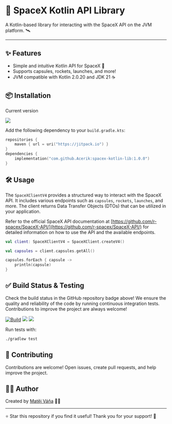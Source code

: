 # 🚀 SpaceX Kotlin API Library

A Kotlin-based library for interacting with the SpaceX API on the JVM platform. 🛰️

---

## ✨ Features

- Simple and intuitive Kotlin API for SpaceX 🚀
- Supports capsules, rockets, launches, and more!
- JVM compatible with Kotlin 2.0.20 and JDK 21 ☕

## 📦 Installation

Current version

[![](https://jitpack.io/v/Acerik/spacex-kotlin-lib.svg)](https://jitpack.io/#Acerik/spacex-kotlin-lib)

Add the following dependency to your `build.gradle.kts`:

```kotlin
repositories {
    maven { url = uri("https://jitpack.io") }
}
dependencies {
    implementation("com.github.Acerik:spacex-kotlin-lib:1.0.0")
}
```

## 🛠️ Usage

The `SpaceXClientV4` provides a structured way to interact with the SpaceX API. It includes various endpoints such as
`capsules`, `rockets`, `launches`, and more. The client returns Data Transfer Objects (DTOs) that can be utilized in
your application.

Refer to the official SpaceX API documentation
at [https://github.com/r-spacex/SpaceX-API/](https://github.com/r-spacex/SpaceX-API/) for detailed information on how to
use the API and the available endpoints.

```kotlin
val client: SpaceXClientV4 = SpaceXClient.createV4()

val capsules = client.capsules.getAll()

capsules.forEach { capsule ->
    println(capsule)
}
```

## ✅ Build Status & Testing

Check the build status in the GitHub repository badge above! We ensure the quality and reliability of the code by
running continuous integration tests. Contributions to improve the project are always welcome!

[![Build](https://github.com/Acerik/spacex-kotlin-lib/actions/workflows/kotlin-ci.yml/badge.svg)](https://github.com/Acerik/spacex-kot-api/actions/workflows/kotlin-ci.yml)
[![](https://jitci.com/gh/Acerik/spacex-kotlin-lib/svg)](https://jitci.com/gh/Acerik/spacex-kotlin-lib)
[![](https://jitpack.io/v/Acerik/spacex-kotlin-lib.svg)](https://jitpack.io/#Acerik/spacex-kotlin-lib)

Run tests with:

```sh
./gradlew test
```

## 🤝 Contributing

Contributions are welcome! Open issues, create pull requests, and help improve the project.

## 🧑‍💻 Author

Created by [Matěj Váňa](https://github.com/Acerik) 👨‍🚀

---

⭐ Star this repository if you find it useful! Thank you for your support! 🌟

